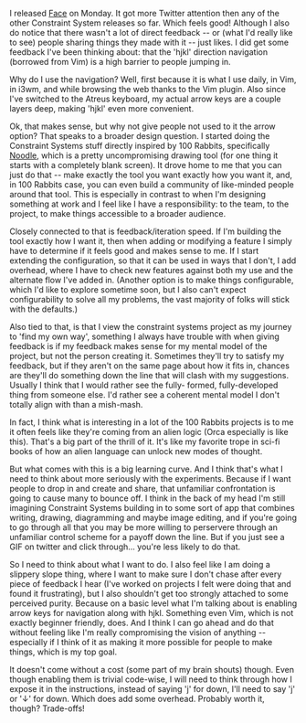 I released [Face](https://face.constraint.systems) on Monday. It got more Twitter attention then any of the other Constraint System releases so far. Which feels good! Although I also do notice that there wasn't a lot of direct feedback -- or (what I'd really like to see) people sharing things they made with it -- just likes. I did get some feedback I've been thinking about: that the 'hjkl' direction navigation (borrowed from Vim) is a high barrier to people jumping in.

Why do I use the navigation? Well, first because it is what I use daily, in Vim, in i3wm, and while browsing the web thanks to the Vim plugin. Also since I've switched to the Atreus keyboard, my actual arrow keys are a couple layers deep, making 'hjkl' even more convenient.

Ok, that makes sense, but why not give people not used to it the arrow option? That speaks to a broader design question. I started doing the Constraint Systems stuff directly inspired by 100 Rabbits, specifically [Noodle](https://github.com/hundredrabbits/Noodle), which is a pretty uncompromising drawing tool (for one thing it starts with a completely blank screen). It drove home to me that you can just do that -- make exactly the tool you want exactly how you want it, and, in 100 Rabbits case, you can even build a community of like-minded people around that tool. This is especially in contrast to when I'm designing something at work and I feel like I have a responsibility: to the team, to the project, to make things accessible to a broader audience.

Closely connected to that is feedback/iteration speed. If I'm building the tool exactly how I want it, then when adding or modifying a feature I simply have to determine if it feels good and makes sense to me. If I start extending the configuration, so that it can be used in ways that I don't, I add overhead, where I have to check new features against both my use and the alternate flow I've added in. (Another option is to make things configurable, which I'd like to explore sometime soon, but I also can't expect configurability to solve all my problems, the vast majority of folks will stick with the defaults.)

Also tied to that, is that I view the constraint systems project as my journey to 'find my own way', something I always have trouble with when giving feedback is if my feedback makes sense for my mental model of the project, but not the person creating it. Sometimes they'll try to satisfy my feedback, but if they aren't on the same page about how it fits in, chances are they'll do something down the line that will clash with my suggestions. Usually I think that I would rather see the fully- formed, fully-developed thing from someone else. I'd rather see a coherent mental model I don't totally align with than a mish-mash.

In fact, I think what is interesting in a lot of the 100 Rabbits projects is to me it often feels like they're coming from an alien logic (Orca especially is like this). That's a big part of the thrill of it. It's like my favorite trope in sci-fi books of how an alien language can unlock new modes of thought.

But what comes with this is a big learning curve. And I think that's what I need to think about more seriously with the experiments. Because if I want people to drop in and create and share, that unfamiliar confrontation is going to cause many to bounce off. I think in the back of my head I'm still imagining Constraint Systems building in to some sort of app that combines writing, drawing, diagramming and maybe image editing, and if you're going to go through all that you may be more willing to perservere through an unfamiliar control scheme for a payoff down the line. But if you just see a GIF on twitter and click through... you're less likely to do that.

So I need to think about what I want to do. I also feel like I am doing a slippery slope thing, where I want to make sure I don't chase after every piece of feedback I hear (I've worked on projects I felt were doing that and found it frustrating), but I also shouldn't get too strongly attached to some perceived purity. Because on a basic level what I'm talking about is enabling arrow keys for navigation along with hjkl. Something even Vim, which is not exactly beginner friendly, does. And I think I can go ahead and do that without feeling like I'm really compromising the vision of anything -- especially if I think of it as making it more possible for people to make things, which is my top goal.

It doesn't come without a cost (some part of my brain shouts) though. Even though enabling them is trivial code-wise, I will need to think through how I expose it in the instructions, instead of saying 'j' for down, I'll need to say 'j' or '↓' for down. Which does add some overhead. Probably worth it, though? Trade-offs!
